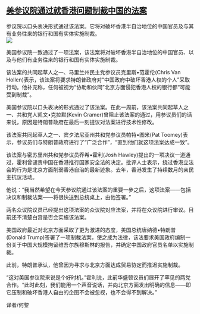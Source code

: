 <!--1593327114000-->
[美参议院通过就香港问题制裁中国的法案](https://cn.ft.com/story/001088301?full=y)
------

<div></div><div class="story-lead">参议院以口头表决形式通过该法案。它将对破坏香港半自治地位的中国官员及与其有业务往来的银行和国有实体实施制裁。</div><div class=" story-image image"><img src="https://thumbor.ftacademy.cn/unsafe/1340x754/https://thumbor.ftacademy.cn/unsafe/picture/6/000095566_piclink.jpg"></div><div class="story-body"><div id="story-body-container"><p>美国参议院一致通过了一项法案，该法案将对破坏香港半自治地位的中国官员、以及与他们有业务往来的银行和国有实体实施制裁。</p><p>该法案的共同起草人之一、马里兰州民主党参议员克里斯•范霍伦(Chris Van Hollen)表示，该法案将要求特朗普政府对“中国政府中破坏香港人权的个人”采取行动。他补充称，任何被视为“协助和伙同”北京方面侵犯香港人权的银行都“可能受到制裁”。</p><p>美国参议院以口头表决的形式通过了该法案。在此一周前，该法案共同起草人之一、共和党人凯文•克拉默(Kevin Cramer)曾阻止该法案的通过，用参议员们的话来说，原因是特朗普政府在最后一刻提议对法案进行技术性修改。</p><p>该法案共同起草人之一、宾夕法尼亚州共和党参议员帕特•图米(Pat Toomey)表示，参议员们与特朗普政府进行了“广泛合作”，“直到他们就这项法案达成一致”。</p><div  data-o-ads-name="mpu-middle1" class="o-ads in-article-advert" data-o-ads-formats-default="false"  data-o-ads-formats-small="FtcMobileMpu"  data-o-ads-formats-medium="FtcMpu" data-o-ads-formats-large="FtcMpu" data-o-ads-formats-extra="FtcMpu" data-o-ads-targeting="cnpos=middle1;" data-cy='[{"devices":["PC","iPhoneWeb","AndroidWeb","iPhoneApp","AndroidApp"],"pattern":"MPU","position":"Middle1","container":"mpuInStory"}]'></div><p>该法案与密苏里州共和党参议员乔希•霍利(Josh Hawley)提出的一项决议一道通过，霍利曾谴责中国在香港推行国家安全法的决定。批评人士表示，绕过香港立法会的行为是北京方面削弱香港自治的最新迹象。去年，香港发生了持续数月的亲民主抗议活动。</p><p>他说：“我当然希望在今天参议院通过该法案的重要一步之后，这项法案——包括决议和制裁法案——将很快送到总统桌上，由他签署。”</p><p>两名众议院议员已经提出这项法案的众议院对应法案，并将在众议院进行审议。目前还不清楚白宫是否会实施该法案。</p><p>美国政府最近对北京方面采取了更为激进的态度，美国总统唐纳德•特朗普(Donald Trump)签署了一项制裁法案，使之成为法律，该法要求美国政府编制一份关于中国大规模拘留维吾尔族穆斯林的报告，并确定中国政府官员名单以实施制裁。</p><p>此前，特朗普承认，他曾因为寻求与北京方面达成贸易协定而推迟实施制裁。</p><p>“这对美国参议院来说是个好时机。”霍利说，此前华盛顿议员们展开了罕见的两党合作。“此时此刻，我们能用一个声音说话，并向北京方面发出明确的信息——即它压制和破坏香港人自由的企图不会被忽视，也不会得不到解决。”</p><div data-o-ads-name="mpu-middle2" class="o-ads in-article-advert" data-o-ads-formats-default="false"  data-o-ads-formats-small="FtcMobileMpu"  data-o-ads-formats-medium="false" data-o-ads-formats-large="false" data-o-ads-formats-extra="false" data-o-ads-targeting="cnpos=middle2;" data-cy='[{"devices":["iPhoneWeb","AndroidWeb","iPhoneApp","AndroidApp"],"pattern":"MPU","position":"Middle2","container":"mpuInStory"}]'></div><p>译者/何黎</p></div><div class="clearfloat"></div></div>
